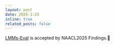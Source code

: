 ```yaml
---
layout: post
date: 2025-1-23
inline: true
related_posts: false
---
```


[LMMs-Eval](https://arxiv.org/abs/2407.12772) is accepted by NAACL2025 Findings.🎉